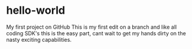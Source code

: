 # hello-world
My first project on GitHub
This is my first edit on a branch and like all coding SDK's this is the easy part, cant wait to get my hands dirty on the nasty exciting capabilities.
